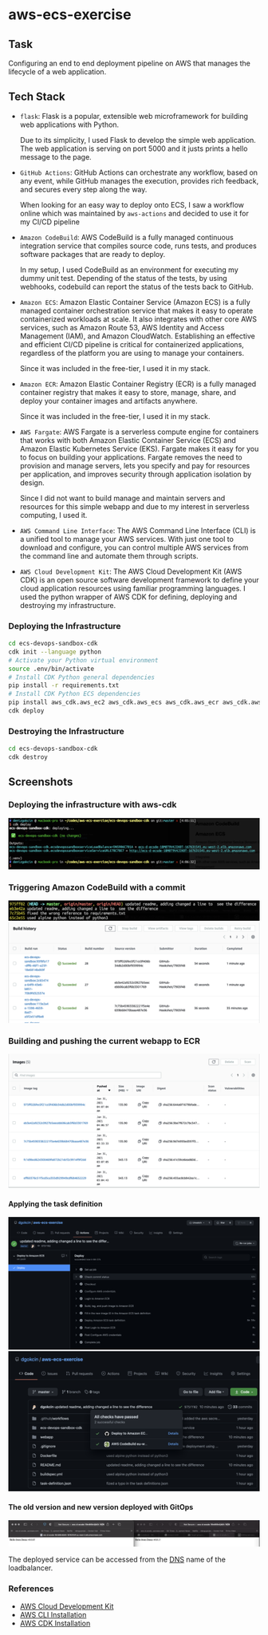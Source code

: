 # aws-ecs-exercise

## Task

Configuring an end to end deployment pipeline on AWS that manages the lifecycle
of a web application.

## Tech Stack

- `flask`: Flask is a popular, extensible web microframework for building web
  applications with Python.
  
  Due to its simplicity, I used Flask to develop the
  simple web application. The web application is serving on port 5000 and it
  justs prints a hello message to the page.

- `GitHub Actions`: GitHub Actions can orchestrate any workflow, based on any
  event, while GitHub manages the execution, provides rich feedback, and secures
  every step along the way.

  When looking for an easy way to deploy onto ECS, I saw a workflow online which
  was maintained by `aws-actions` and decided to use it for my CI/CD pipeline

- `Amazon CodeBuild`: AWS CodeBuild is a fully managed continuous integration
  service that compiles source code, runs tests, and produces software packages
  that are ready to deploy.

  In my setup, I used CodeBuild as an environment for executing my dummy unit
  test. Depending of the status of the tests, by using webhooks, codebuild can
  report the status of the tests back to GitHub.

- `Amazon ECS`: Amazon Elastic Container Service (Amazon ECS) is a fully managed
  container orchestration service that makes it easy to operate containerized
  workloads at scale.  It also integrates with other core AWS services, such as
  Amazon Route 53, AWS Identity and Access Management (IAM), and Amazon
  CloudWatch.  Establishing an effective and efficient CI/CD pipeline is
  critical for containerized applications, regardless of the platform you are
  using to manage your containers.

  Since it was included in the free-tier, I used it in my stack.

- `Amazon ECR`: Amazon Elastic Container Registry (ECR) is a fully managed
  container registry that makes it easy to store, manage, share, and deploy your
  container images and artifacts anywhere.

  Since it was included in the free-tier, I used it in my stack.

- `AWS Fargate`: AWS Fargate is a serverless compute engine for containers that
  works with both Amazon Elastic Container Service (ECS) and Amazon Elastic
  Kubernetes Service (EKS). Fargate makes it easy for you to focus on building
  your applications. Fargate removes the need to provision and manage servers,
  lets you specify and pay for resources per application, and improves security
  through application isolation by design.

  Since I did not want to build manage and maintain servers and resources for
  this simple webapp and due to my interest in serverless computing, I used it.

- `AWS Command Line Interface`: The AWS Command Line Interface (CLI) is a
  unified tool to manage your AWS services. With just one tool to download and
  configure, you can control multiple AWS services from the command line and
  automate them through scripts.

- `AWS Cloud Development Kit`: The AWS Cloud Development Kit (AWS CDK) is an
  open source software development framework to define your cloud application
  resources using familiar programming languages. I used the python wrapper of
  AWS CDK for defining, deploying and destroying my infrastructure.

### Deploying the Infrastructure

```bash
cd ecs-devops-sandbox-cdk
cdk init --language python 
# Activate your Python virtual environment
source .env/bin/activate
# Install CDK Python general dependencies
pip install -r requirements.txt
# Install CDK Python ECS dependencies
pip install aws_cdk.aws_ec2 aws_cdk.aws_ecs aws_cdk.aws_ecr aws_cdk.aws_iam aws_cdk.aws-ecs-patterns
cdk deploy
```

### Destroying the Infrastructure

```bash
cd ecs-devops-sandbox-cdk
cdk destroy
```

## Screenshots

### Deploying the infrastructure with aws-cdk

![pic](https://github.com/dgokcin/aws-ecs-exercise/blob/master/pic/cdk-deploy.png)
### Triggering Amazon CodeBuild with a commit
![pic](https://github.com/dgokcin/aws-ecs-exercise/blob/master/pic/git-sha.png)
![pic](https://github.com/dgokcin/aws-ecs-exercise/blob/master/pic/code-build.png)

### Building and pushing the current webapp to ECR

![pic](https://github.com/dgokcin/aws-ecs-exercise/blob/master/pic/ecr-repositories.png)

#### Applying the task definition
![pic](https://github.com/dgokcin/aws-ecs-exercise/blob/master/pic/github-actions-successful-pipeline.png)
![pic](https://github.com/dgokcin/aws-ecs-exercise/blob/master/pic/checks.png)

#### The old version and new version deployed with GitOps
![pic](https://github.com/dgokcin/aws-ecs-exercise/blob/master/pic/gitops.png)

The deployed service can be accessed from the
[DNS](http://ecs-d-ecsde-18m8t9v4jik0t-167631541.eu-west-2.elb.amazonaws.com)
name of the loadbalancer.

### References

- [AWS Cloud Development Kit](https://aws.amazon.com/cdk/)
- [AWS CLI Installation](https://docs.aws.amazon.com/cli/latest/userguide/install-cliv2-mac.html)
- [AWS CDK Installation](https://docs.aws.amazon.com/cdk/latest/guide/getting_started.html)
